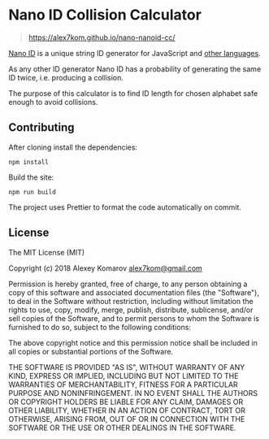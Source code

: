 # Nano ID Collision Calculator

> https://alex7kom.github.io/nano-nanoid-cc/

[Nano ID](https://github.com/ai/nanoid) is a unique string ID generator for JavaScript and [other languages](https://github.com/ai/nanoid#other-programming-languages).

As any other ID generator Nano ID has a probability of generating the same ID twice, i.e. producing a collision.

The purpose of this calculator is to find ID length for chosen alphabet safe enough to avoid collisions.

## Contributing

After cloning install the dependencies:

```
npm install
```

Build the site:

```
npm run build
```

The project uses Prettier to format the code automatically on commit.

## License

The MIT License (MIT)

Copyright (c) 2018 Alexey Komarov <alex7kom@gmail.com>

Permission is hereby granted, free of charge, to any person obtaining a copy of
this software and associated documentation files (the "Software"), to deal in
the Software without restriction, including without limitation the rights to
use, copy, modify, merge, publish, distribute, sublicense, and/or sell copies of
the Software, and to permit persons to whom the Software is furnished to do so,
subject to the following conditions:

The above copyright notice and this permission notice shall be included in all
copies or substantial portions of the Software.

THE SOFTWARE IS PROVIDED "AS IS", WITHOUT WARRANTY OF ANY KIND, EXPRESS OR
IMPLIED, INCLUDING BUT NOT LIMITED TO THE WARRANTIES OF MERCHANTABILITY, FITNESS
FOR A PARTICULAR PURPOSE AND NONINFRINGEMENT. IN NO EVENT SHALL THE AUTHORS OR
COPYRIGHT HOLDERS BE LIABLE FOR ANY CLAIM, DAMAGES OR OTHER LIABILITY, WHETHER
IN AN ACTION OF CONTRACT, TORT OR OTHERWISE, ARISING FROM, OUT OF OR IN
CONNECTION WITH THE SOFTWARE OR THE USE OR OTHER DEALINGS IN THE SOFTWARE.
